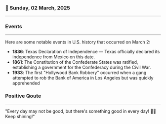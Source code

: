 ### 📅 Sunday, 02 March, 2025
------
### Events
------
Here are some notable events in U.S. history that occurred on March 2:

- **1836**: Texas Declaration of Independence — Texas officially declared its independence from Mexico on this date.
- **1861**: The Constitution of the Confederate States was ratified, establishing a government for the Confederacy during the Civil War.
- **1933**: The first "Hollywood Bank Robbery" occurred when a gang attempted to rob the Bank of America in Los Angeles but was quickly apprehended
### Positive Qoute
------
"Every day may not be good, but there's something good in every day! 🌟🌻 Keep shining!"
